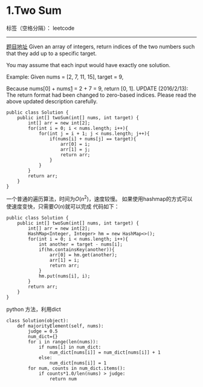 # 1.Two Sum

标签（空格分隔）： leetcode

---
[题目地址][1]
Given an array of integers, return indices of the two numbers such that they add up to a specific target.

You may assume that each input would have exactly one solution.

Example:
Given nums = [2, 7, 11, 15], target = 9,

Because nums[0] + nums[1] = 2 + 7 = 9,
return [0, 1].
UPDATE (2016/2/13):
The return format had been changed to zero-based indices. Please read the above updated description carefully.
```
public class Solution {
	public int[] twoSum(int[] nums, int target) {
		int[] arr = new int[2];
		for(int i = 0; i < nums.length; i++){
			for(int j = i + 1; j < nums.length; j++){
				if(nums[i] + nums[j] == target){
					arr[0] = i;
					arr[1] = j;
					return arr;
				}
			}
		}
		return arr;
	}   
}
```
一个普通的遍历算法，时间为$O(n^2)$，速度较慢。
如果使用hashmap的方式可以使速度变快，只需要$O(n)$就可以完成
代码如下：
```
public class Solution {
	public int[] twoSum(int[] nums, int target) {
		int[] arr = new int[2];
		HashMap<Integer, Integer> hm = new HashMap<>();
		for(int i = 0; i < nums.length; i++){
			int another = target - nums[i];
			if(hm.containsKey(another)){
				arr[0] = hm.get(another);
				arr[1] = i;
				return arr;
			}
			hm.put(nums[i], i);
		}
		return arr;
	}   
}
```

python 方法，利用dict
```
class Solution(object):
    def majorityElement(self, nums):
		judge = 0.5
		num_dict={}
		for i in range(len(nums)):
			if nums[i] in num_dict:
				num_dict[nums[i]] = num_dict[nums[i]] + 1
			else:
				num_dict[nums[i]] = 1
		for num, counts in num_dict.items():
			if counts*1.0/len(nums) > judge: 
				return num
```
  [1]: https://leetcode.com/problems/two-sum/

